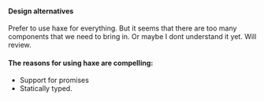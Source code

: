 #### Design alternatives
Prefer to use haxe for everything. But it seems that there are too many components that we need to bring in. Or maybe I dont understand it yet. 
Will review.

#### The reasons for using haxe are compelling:

* Support for promises
* Statically typed.